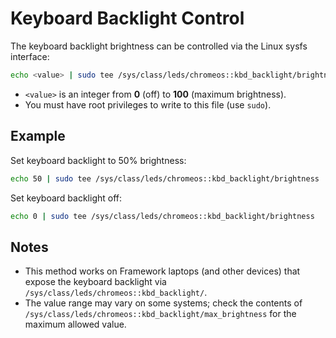 
# Keyboard Backlight Control

The keyboard backlight brightness can be controlled via the Linux sysfs interface:

```sh
echo <value> | sudo tee /sys/class/leds/chromeos::kbd_backlight/brightness
```

- `<value>` is an integer from **0** (off) to **100** (maximum brightness).
- You must have root privileges to write to this file (use `sudo`).

## Example

Set keyboard backlight to 50% brightness:

```sh
echo 50 | sudo tee /sys/class/leds/chromeos::kbd_backlight/brightness
```

Set keyboard backlight off:

```sh
echo 0 | sudo tee /sys/class/leds/chromeos::kbd_backlight/brightness
```

## Notes
- This method works on Framework laptops (and other devices) that expose the keyboard backlight via `/sys/class/leds/chromeos::kbd_backlight/`.
- The value range may vary on some systems; check the contents of `/sys/class/leds/chromeos::kbd_backlight/max_brightness` for the maximum allowed value.
